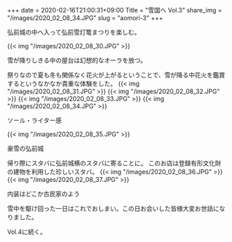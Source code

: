 +++
date  = 2020-02-16T21:00:31+09:00
Title = "雪国へ Vol.3"
share_img = "/images/2020_02_08_34.JPG"
slug = "aomori-3"
+++

弘前城の中へ入って弘前雪灯篭まつりを楽しむ。

{{< img "/images/2020_02_08_30.JPG" >}}
<p class="caption">雪が降りしきる中の屋台は幻想的なオーラを放つ。</p>

祭りなので夏も冬も関係なく花火が上がるということで、雪が降る中花火を鑑賞するというなかなか貴重な体験をした。
{{< img "/images/2020_02_08_31.JPG" >}}
{{< img "/images/2020_02_08_32.JPG" >}}
{{< img "/images/2020_02_08_33.JPG" >}}
{{< img "/images/2020_02_08_34.JPG" >}}
<p class="caption">ソール・ライター感</p>
{{< img "/images/2020_02_08_35.JPG" >}}
<p class="caption">豪雪の弘前城</p>

帰り際にスタバに弘前城横のスタバに寄ることに。
このお店は登録有形文化財の建物を利用した珍しいスタバ。
{{< img "/images/2020_02_08_36.JPG" >}}
{{< img "/images/2020_02_08_37.JPG" >}}
<p class="caption">内装はどこか古民家のよう</p>

雪中を駆け回った一日はこれでおしまい。この日お会いした皆様大変お世話になりました。

Vol.4に続く。